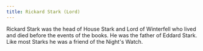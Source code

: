 ```yaml
---
title: Rickard Stark (Lord)
---
```


Rickard Stark was the head of House Stark and Lord of Winterfell who lived and died before the events of the books. He was the father of Eddard Stark. Like most Starks he was a friend of the Night's Watch.


